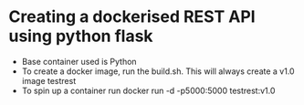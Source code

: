 # Creating a dockerised REST API using python flask
- Base container used is Python
- To create a docker image, run the build.sh. This will always create a v1.0 image testrest
- To spin up a container run 
	docker run -d -p5000:5000 testrest:v1.0

